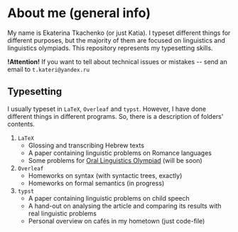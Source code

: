 # About me (general info)
My name is Ekaterina Tkachenko (or just Katia). I typeset different things for different purposes, but the majority of them are focused on linguistics and linguistics olympiads. This repository represents my typesetting skills. 

**!Attention!** If you want to tell about technical issues or mistakes -- send an email to ```t.kateri@yandex.ru```

## Typesetting
I usually typeset in ```LaTeX```, ```Overleaf``` and ```typst```. However, I have done different things in different programs. So, there is a description of folders' contents.
1. ```LaTeX```
    - Glossing and transcribing Hebrew texts
    - A paper containing linguistic problems on Romance languages
    - Some problems for [Oral Linguistics Olympiad](https://ling.hse.ru/junior/uol) (will be soon)
2. ```Overleaf```
    - Homeworks on syntax (with syntactic trees, exactly)
    - Homeworks on formal semantics (in progress)
3. ```typst```
    - A paper containing linguistic problems on child speech
    - A hand-out on analysing the article and comparing its results with real linguistic problems
    - Personal overview on cafés in my hometown (just code-file)
